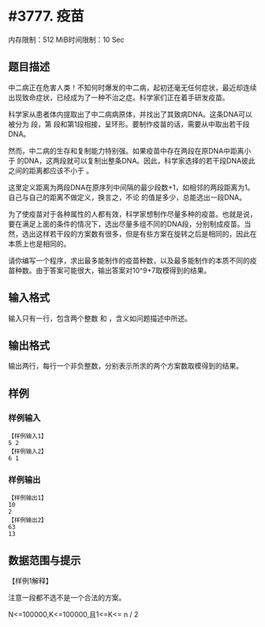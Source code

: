 # #3777. 疫苗

内存限制：512 MiB时间限制：10 Sec

## 题目描述

中二病正在危害人类！不知何时爆发的中二病，起初还毫无任何症状，最近却连续出现致命症状，已经成为了一种不治之症。科学家们正在着手研发疫苗。

科学家从患者体内提取出了中二病病原体，并找出了其致病DNA。这条DNA可以被分为 段，第 段和第1段相接，呈环形。要制作疫苗的话，需要从中取出若干段DNA。 

然而，中二病的生存和复制能力特别强。如果疫苗中存在两段在原DNA中距离小于 的DNA，这两段就可以复制出整条DNA。因此，科学家选择的若干段DNA彼此之间的距离都应该不小于 。

这里定义距离为两段DNA在原序列中间隔的最少段数+1，如相邻的两段距离为1。自己与自己的距离不做定义，换言之，不论 的值是多少，总能选出一段DNA。

为了使疫苗对于各种属性的人都有效，科学家想制作尽量多种的疫苗。也就是说，要在满足上面的条件的情况下，选出尽量多组不同的DNA段，分别制成疫苗。当然，选出这样若干段的方案数有很多，但是有些方案在旋转之后是相同的，因此在本质上也是相同的。

请你编写一个程序，求出最多能制作的疫苗种数，以及最多能制作的本质不同的疫苗种数。由于答案可能很大，输出答案对10^9+7取模得到的结果。

## 输入格式

输入只有一行，包含两个整数 和 ，含义如问题描述中所述。

## 输出格式

输出两行，每行一个非负整数，分别表示所求的两个方案数取模得到的结果。

## 样例

### 样例输入

    
    【样例输入1】
    5 2
    【样例输入2】
    6 1
    
    

### 样例输出

    
    【样例输出1】
    10
    2
    【样例输出2】
    63
    13
    
    

## 数据范围与提示

【样例1解释】

注意一段都不选不是一个合法的方案。

N<=100000,K<=100000,且1<=K<= n / 2
